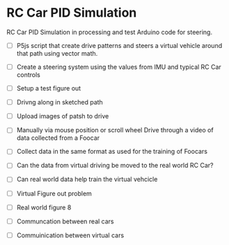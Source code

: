 # RC Car PID Simulation
RC Car PID Simulation in processing and test Arduino code for steering.

- [ ] P5js script that create drive patterns and steers a virtual vehicle around that path using vector math.
- [ ] Create a steering system using the values from IMU and typical RC Car controls
- [ ] Setup a test figure out
- [ ] Drivng along in sketched path
- [ ] Upload images of patsh to drive
- [ ] Manually via mouse position or scroll wheel Drive through a video of data collected from a Foocar
- [ ] Collect data in the same format as used for the training of Foocars
- [ ] Can the data from virtual driving be moved to the real world RC Car?
- [ ] Can real world data help train the virtual vehcicle
- [ ] Virtual Figure out problem
- [ ] Real world figure 8
- [ ] Communcation between real cars
- [ ] Commuinication between virtual cars
 
